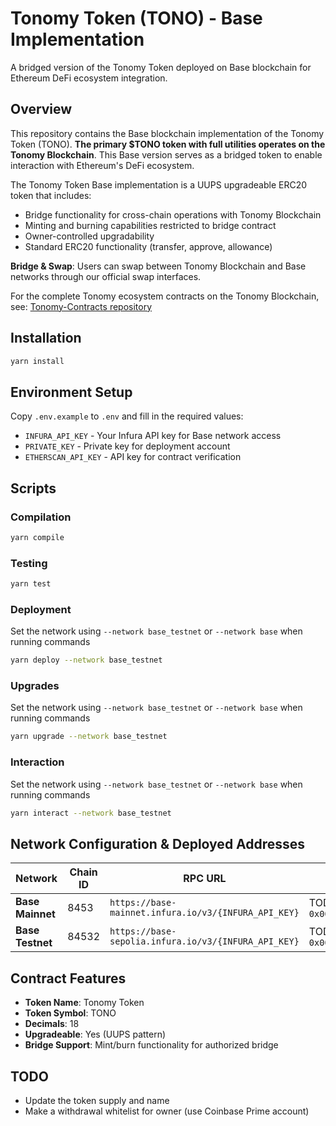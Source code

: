 # Tonomy Token (TONO) - Base Implementation

A bridged version of the Tonomy Token deployed on Base blockchain for Ethereum DeFi ecosystem integration.

## Overview

This repository contains the Base blockchain implementation of the Tonomy Token (TONO). **The primary $TONO token with full utilities operates on the Tonomy Blockchain**. This Base version serves as a bridged token to enable interaction with Ethereum's DeFi ecosystem.

The Tonomy Token Base implementation is a UUPS upgradeable ERC20 token that includes:
- Bridge functionality for cross-chain operations with Tonomy Blockchain
- Minting and burning capabilities restricted to bridge contract
- Owner-controlled upgradability
- Standard ERC20 functionality (transfer, approve, allowance)

**Bridge & Swap**: Users can swap between Tonomy Blockchain and Base networks through our official swap interfaces.

For the complete Tonomy ecosystem contracts on the Tonomy Blockchain, see: [Tonomy-Contracts repository](https://github.com/Tonomy-Foundation/Tonomy-Contracts)

## Installation

```bash
yarn install
```

## Environment Setup

Copy `.env.example` to `.env` and fill in the required values:
- `INFURA_API_KEY` - Your Infura API key for Base network access
- `PRIVATE_KEY` - Private key for deployment account
- `ETHERSCAN_API_KEY` - API key for contract verification

## Scripts

### Compilation
```bash
yarn compile
```

### Testing
```bash
yarn test
```

### Deployment
Set the network using `--network base_testnet` or `--network base` when running commands

```bash
yarn deploy --network base_testnet
```

### Upgrades
Set the network using `--network base_testnet` or `--network base` when running commands

```bash
yarn upgrade --network base_testnet
```

### Interaction
Set the network using `--network base_testnet` or `--network base` when running commands

```bash
yarn interact --network base_testnet
```

## Network Configuration & Deployed Addresses

| Network | Chain ID | RPC URL | Contract Address | Swap URL |
|---------|----------|---------|------------------|----------|
| **Base Mainnet** | 8453 | `https://base-mainnet.infura.io/v3/{INFURA_API_KEY}` | TODO: `0x0000000000000000000000000000000000000000` | https://swap.tonomy.io |
| **Base Testnet** | 84532 | `https://base-sepolia.infura.io/v3/{INFURA_API_KEY}` | TODO: `0x0000000000000000000000000000000000000000` | https://swap.testnet.tonomy.io |

## Contract Features

- **Token Name**: Tonomy Token
- **Token Symbol**: TONO
- **Decimals**: 18
- **Upgradeable**: Yes (UUPS pattern)
- **Bridge Support**: Mint/burn functionality for authorized bridge


## TODO
- Update the token supply and name
- Make a withdrawal whitelist for owner (use Coinbase Prime account)
